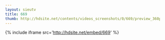 ```yaml
---
layout: sieutv
title: 669
thumb: http://hdsite.net/contents/videos_screenshots/0/669/preview_360p.mp4.jpg
---
```

{% include iframe src='http://hdsite.net/embed/669' %}
 
